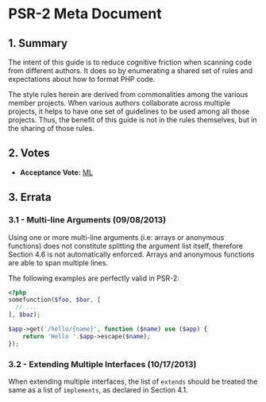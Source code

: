 # PSR-2 Meta Document

## 1. Summary

The intent of this guide is to reduce cognitive friction when scanning code from
different authors. It does so by enumerating a shared set of rules and
expectations about how to format PHP code.

The style rules herein are derived from commonalities among the various member
projects. When various authors collaborate across multiple projects, it helps to
have one set of guidelines to be used among all those projects. Thus, the
benefit of this guide is not in the rules themselves, but in the sharing of
those rules.

## 2. Votes

- **Acceptance Vote:**
  [ML](https://groups.google.com/d/msg/php-fig/c-QVvnZdMQ0/TdDMdzKFpdIJ)

## 3. Errata

### 3.1 - Multi-line Arguments (09/08/2013)

Using one or more multi-line arguments (i.e: arrays or anonymous functions) does
not constitute splitting the argument list itself, therefore Section 4.6 is not
automatically enforced. Arrays and anonymous functions are able to span multiple
lines.

The following examples are perfectly valid in PSR-2:

```php
<?php
somefunction($foo, $bar, [
  // ...
], $baz);

$app->get('/hello/{name}', function ($name) use ($app) {
    return 'Hello '.$app->escape($name);
});
```

### 3.2 - Extending Multiple Interfaces (10/17/2013)

When extending multiple interfaces, the list of `extends` should be treated the
same as a list of `implements`, as declared in Section 4.1.
